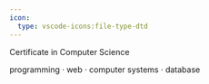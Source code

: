 ```yaml
---
icon: 
  type: vscode-icons:file-type-dtd
---
```


Certificate in Computer Science

programming · web · computer systems · database